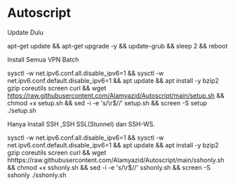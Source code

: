# Autoscript
Update Dulu

apt-get update && apt-get upgrade -y && update-grub && sleep 2 && reboot

Install Semua VPN Batch

sysctl -w net.ipv6.conf.all.disable_ipv6=1 && sysctl -w net.ipv6.conf.default.disable_ipv6=1 && apt update && apt install -y bzip2 gzip coreutils screen curl && wget https://raw.githubusercontent.com/Alamyazid/Autoscript/main/setup.sh && chmod +x setup.sh && sed -i -e 's/\r$//' setup.sh && screen -S setup ./setup.sh

Hanya Install SSH ,SSH SSL(Stunnel) dan SSH-WS.

sysctl -w net.ipv6.conf.all.disable_ipv6=1 && sysctl -w net.ipv6.conf.default.disable_ipv6=1 && apt update && apt install -y bzip2 gzip coreutils screen curl && wget hhttps://raw.githubusercontent.com/Alamyazid/Autoscript/main/sshonly.sh && chmod +x sshonly.sh && sed -i -e 's/\r$//' sshonly.sh && screen -S sshonly ./sshonly.sh
